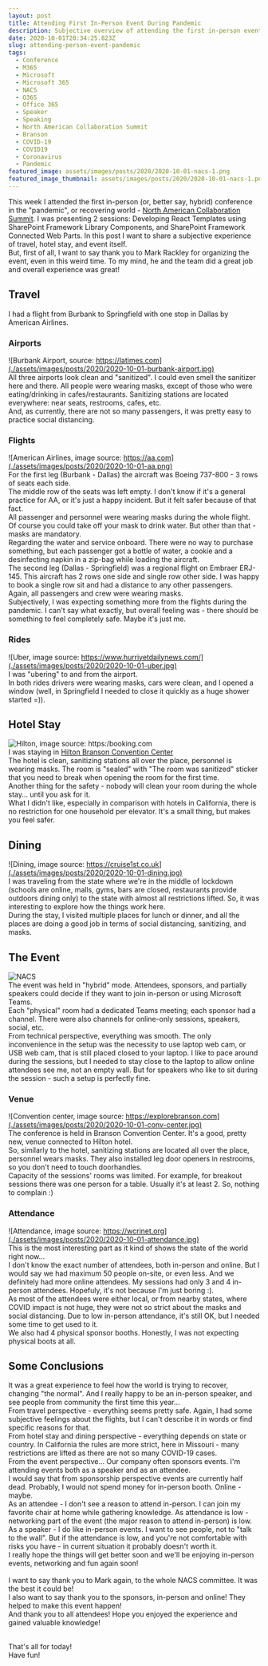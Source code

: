 ```yaml
---
layout: post
title: Attending First In-Person Event During Pandemic
description: Subjective overview of attending the first in-person event during COVID19 pandemic
date: 2020-10-01T20:34:25.823Z
slug: attending-person-event-pandemic
tags:
  - Conference
  - M365
  - Microsoft
  - Microsoft 365
  - NACS
  - O365
  - Office 365
  - Speaker
  - Speaking
  - North American Collaboration Summit
  - Branson
  - COVID-19
  - COVID19
  - Coronavirus
  - Pandemic
featured_image: assets/images/posts/2020/2020-10-01-nacs-1.png
featured_image_thumbnail: assets/images/posts/2020/2020-10-01-nacs-1.png
---
```

This week I attended the first in-person (or, better say, hybrid) conference in the "pandemic", or recovering world - [North American Collaboration Summit](https://www.collabsummit.org/). I was presenting 2 sessions: Developing React Templates using SharePoint Framework Library Components, and SharePoint Framework Connected Web Parts. In this post I want to share a subjective experience of travel, hotel stay, and event itself.
<br />
But, first of all, I want to say thank you to Mark Rackley for organizing the event, even in this weird time. To my mind, he and the team did a great job and overall experience was great!
<br />
## Travel
I had a flight from Burbank to Springfield with one stop in Dallas by American Airlines.<br />
### Airports
![Burbank Airport, source: https://latimes.com](./assets/images/posts/2020/2020-10-01-burbank-airport.jpg)<br />
All three airports look clean and "sanitized". I could even smell the sanitizer here and there. All people were wearing masks, except of those who were eating/drinking in cafes/restaurants. Sanitizing stations are located everywhere: near seats, restrooms, cafes, etc.<br />
And, as currently, there are not so many passengers, it was pretty easy to practice social distancing.
### Flights
![American Airlines, image source: https://aa.com](./assets/images/posts/2020/2020-10-01-aa.png)<br />
For the first leg (Burbank - Dallas) the aircraft was Boeing 737-800 - 3 rows of seats each side.<br />
The middle row of the seats was left empty. I don't know if it's a general practice for AA, or it's just a happy incident. But it felt safer because of that fact.<br />
All passenger and personnel were wearing masks during the whole flight. Of course you could take off your mask to drink water. But other than that - masks are mandatory.<br />
Regarding the water and service onboard. There were no way to purchase something, but each passenger got a bottle of water, a cookie and a desinfecting napkin in a zip-bag while loading the aircraft.<br />
The second leg (Dallas - Springfield) was a regional flight on Embraer ERJ-145. This aircraft has 2 rows one side and single row other side. I was happy to book a single row sit and had a distance to any other passengers.<br />
Again, all passengers and crew were wearing masks.<br >
Subjectively, I was expecting something more from the flights during the pandemic. I can't say what exactly, but overall feeling was - there should be something to feel completely safe. Maybe it's just me.
### Rides
![Uber, image source: https://www.hurriyetdailynews.com/](./assets/images/posts/2020/2020-10-01-uber.jpg)<br />
I was "ubering" to and from the airport.<br />
In both rides drivers were wearing masks, cars were clean, and I opened a window (well, in Springfield I needed to close it quickly as a huge shower started =)).
## Hotel Stay
![Hilton, image source: https:/booking.com](./assets/images/posts/2020/2020-10-01-hilton.jpg)<br />
I was staying in [Hilton Branson Convention Center](https://www3.hilton.com/en/hotels/missouri/hilton-branson-convention-center-HROBCHH/index.html)<br />
The hotel is clean, sanitizing stations all over the place, personnel is wearing masks. The room is "sealed" with "The room was sanitized" sticker that you need to break when opening the room for the first time.<br />
Another thing for the safety - nobody will clean your room during the whole stay... until you ask for it.<br />
What I didn't like, especially in comparison with hotels in California, there is no restriction for one household per elevator. It's a small thing, but makes you feel safer.
## Dining
![Dining, image source: https://cruise1st.co.uk](./assets/images/posts/2020/2020-10-01-dining.jpg)<br />
I was traveling from the state where we're in the middle of lockdown (schools are online, malls, gyms, bars are closed, restaurants provide outdoors dining only) to the state with almost all restrictions lifted. So, it was interesting to explore how the things work here.<br />
During the stay, I visited multiple places for lunch or dinner, and all the places are doing a good job in terms of social distancing, sanitizing, and masks.
## The Event
![NACS](./assets/images/posts/2020/2020-10-01-nacs-1.png)<br />
The event was held in "hybrid" mode. Attendees, sponsors, and partially speakers could decide if they want to join in-person or using Microsoft Teams.<br />
Each "physical" room had a dedicated Teams meeting; each sponsor had a channel. There were also channels for online-only sessions, speakers, social, etc.<br />
From technical perspective, everything was smooth. The only inconvenience in the setup was the necessity to use laptop web cam, or USB web cam, that is still placed closed to your laptop. I like to pace around during the sessions, but I needed to stay close to the laptop to allow online attendees see me, not an empty wall. But for speakers who like to sit during the session - such a setup is perfectly fine.
### Venue
![Convention center, image source: https://explorebranson.com](./assets/images/posts/2020/2020-10-01-conv-center.jpg)<br />
The conference is held in Branson Convention Center. It's a good, pretty new, venue connected to Hilton hotel.<br />
So, similarly to the hotel, sanitizing stations are located all over the place, personnel wears masks. They also installed leg door openers in restrooms, so you don't need to touch doorhandles.<br />
Capacity of the sessions' rooms was limited. For example, for breakout sessions there was one person for a table. Usually it's at least 2. So, nothing to complain :)
### Attendance
![Attendance, image source: https://wcrinet.org](./assets/images/posts/2020/2020-10-01-attendance.jpg)<br />
This is the most interesting part as it kind of shows the state of the world right now...<br />
I don't know the exact number of attendees, both in-person and online. But I would say we had maximum 50 people on-site, or even less. And we definitely had more online attendees. My sessions had only 3 and 4 in-person attendees. Hopefuly, it's not because I'm just boring :).<br />
As most of the attendees were either local, or from nearby states, where COVID impact is not huge, they were not so strict about the masks and social distancing. Due to low in-person attendance, it's still OK, but I needed some time to get used to it.<br />
We also had 4 physical sponsor booths. Honestly, I was not expecting physical boots at all.
## Some Conclusions
It was a great experience to feel how the world is trying to recover, changing "the normal". And I really happy to be an in-person speaker, and see people from community the first time this year...<br />
From travel perspective - everything seems pretty safe. Again, I had some subjective feelings about the flights, but I can't describe it in words or find specific reasons for that.<br />
From hotel stay and dining perspective - everything depends on state or country. In California the rules are more strict, here in Missouri - many restrictions are lifted as there are not so many COVID-19 cases.<br />
From the event perspective... Our company often sponsors events. I'm attending events both as a speaker and as an attendee.<br />
I would say that from sponsorship perspective events are currently half dead. Probably, I would not spend money for in-person booth. Online - maybe.<br />
As an attendee - I don't see a reason to attend in-person. I can join my favorite chair at home while gathering knowledge. As attendance is low - networking part of the event (the major reason to attend in-person) is low.<br />
As a speaker - I do like in-person events. I want to see people, not to "talk to the wall". But if the attendance is low, and you're not comfortable with risks you have - in current situation it probably doesn't worth it.<br />
I really hope the things will get better soon and we'll be enjoying in-person events, networking and fun again soon!<br />
<br />
I want to say thank you to Mark again, to the whole NACS committee. It was the best it could be!<br />
I also want to say thank you to the sponsors, in-person and online! They helped to make this event happen!<br />
And thank you to all attendees! Hope you enjoyed the experience and gained valuable knowledge!

<br />
That's all for today!<br />
Have fun!
